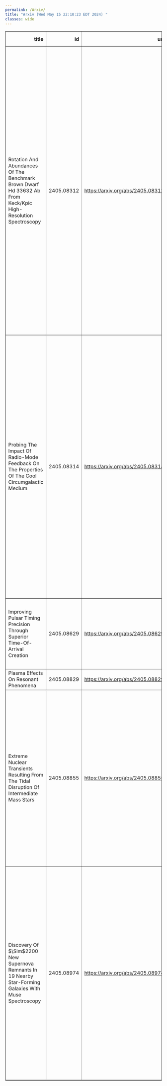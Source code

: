 ```yaml
---
permalink: /Arxiv/
title: "Arxiv (Wed May 15 22:10:23 EDT 2024) "
classes: wide
---
```

<table border="1" class="dataframe">
  <thead>
    <tr style="text-align: right;">
      <th>title</th>
      <th>id</th>
      <th>url</th>
      <th>authors</th>
      <th>Local Authors</th>
    </tr>
  </thead>
  <tbody>
    <tr>
      <td>Rotation And Abundances Of The Benchmark Brown Dwarf Hd 33632 Ab From   Keck/Kpic High-Resolution Spectroscopy</td>
      <td>2405.08312</td>
      <td><a href="https://arxiv.org/abs/2405.08312" target="_blank">https://arxiv.org/abs/2405.08312</a></td>
      <td>Chih-Chun Hsu, Jason J. Wang, Jerry W. Xuan, Jean-Baptiste Ruffio, Daniel Echeverri, Yinzi Xin, Joshua Liberman, Luke Finnerty, Evan Morris, Katelyn Hortsman, Ben Sappey, Gregory W. Doppmann, Dimitri Mawet, Nemanja Jovanovic, Michael P. Fitzgerald, Jacques-Robert Delorme, J. Kent Wallace, Ashley Baker, Randall Bartos, Geoffrey A. Blake, Benjamin Calvin, Sylvain Cetre, Ronald A. López, Jacklyn Pezzato, Tobias Schofield, Andrew Skemer, Ji Wang</td>
      <td>Ji Wang</td>
    </tr>
    <tr>
      <td>Probing The Impact Of Radio-Mode Feedback On The Properties Of The Cool   Circumgalactic Medium</td>
      <td>2405.08314</td>
      <td><a href="https://arxiv.org/abs/2405.08314" target="_blank">https://arxiv.org/abs/2405.08314</a></td>
      <td>Yu-Ling Chang, Ting-Wen Lan, J. Xavier Prochaska, Lucas Napolitano, Abhijeet Anand, J. Aguilar, S. Ahlen, D. Brooks, T. Claybaugh, A. De La Macorra, Arjun Dey, P. Doel, S. Gontcho A Gontcho, J. Guy, S. Juneau, T. Kisner, A. Lambert, M. Landriau, L. Le Guillou, M. Manera, P. Martini, A. Meisner, R. Miquel, J. Moustakas, A. D. Myers, J. Nie, C. Poppett, M. Rezaie, G. Rossi, E. Sanchez, M. Schubnell, H. Seo, D. Sprayberry, G. Tarle, B. A. Weaver, H. Zou</td>
      <td>Paul Martini</td>
    </tr>
    <tr>
      <td>Improving Pulsar Timing Precision Through Superior Time-Of-Arrival   Creation</td>
      <td>2405.08629</td>
      <td><a href="https://arxiv.org/abs/2405.08629" target="_blank">https://arxiv.org/abs/2405.08629</a></td>
      <td>J. Wang, J. P. W. Verbiest, G. M. Shaifullah, I. Cognard, L. Guillemot, G. H. Janssen, M. B. Mickaliger, A. Possenti, G. Theureau</td>
      <td>Ji Wang</td>
    </tr>
    <tr>
      <td>Plasma Effects On Resonant Phenomena</td>
      <td>2405.08829</td>
      <td><a href="https://arxiv.org/abs/2405.08829" target="_blank">https://arxiv.org/abs/2405.08829</a></td>
      <td>Anil Pradhan</td>
      <td>Anil Pradhan</td>
    </tr>
    <tr>
      <td>Extreme Nuclear Transients Resulting From The Tidal Disruption Of   Intermediate Mass Stars</td>
      <td>2405.08855</td>
      <td><a href="https://arxiv.org/abs/2405.08855" target="_blank">https://arxiv.org/abs/2405.08855</a></td>
      <td>Jason T. Hinkle, Benjamin J. Shappee, Katie Auchettl, Christopher S. Kochanek, Jack M. M. Neustadt, Abigail Polin, Jay Strader, Thomas W. -S. Holoien, Mark E. Huber, Michael A. Tucker, Christopher Ashall, Thomas De Jaeger, Dhvanil D. Desai, Aaron Do, Willem B. Hoogendam, Anna V. Payne</td>
      <td>Christopher Kochanek, Michael Tucker</td>
    </tr>
    <tr>
      <td>Discovery Of $\Sim$2200 New Supernova Remnants In 19 Nearby Star-Forming   Galaxies With Muse Spectroscopy</td>
      <td>2405.08974</td>
      <td><a href="https://arxiv.org/abs/2405.08974" target="_blank">https://arxiv.org/abs/2405.08974</a></td>
      <td>Jing Li, K. Kreckel, S. Sarbadhicary, Oleg V. Egorov, B. Groves, K. S. Long, Enrico Congiu, Francesco Belfiore, Simon C. O. Glover, Ashley . T Barnes, Frank Bigiel, Guillermo A. Blanc, Kathryn Grasha, Ralf S. Klessen, Adam Leroy, Laura A. Lopez, J. Eduardo Méndez-Delgado, Justus Neumann, Eva Schinnerer, Thomas G. Williams, Phangs Collaborators</td>
      <td>Adam Leroy, Laura Lopez, Sumit Sarbadhicary</td>
    </tr>
  </tbody>
</table>
